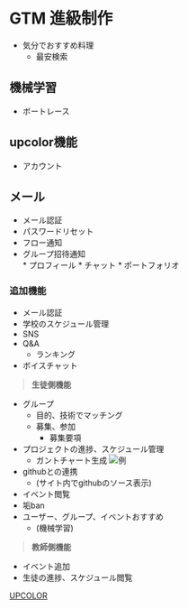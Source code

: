# GTM 進級制作

* 気分でおすすめ料理
    * 最安検索

## 機械学習

* ボートレース

## upcolor機能
* アカウント
<h2>メール</h2>
<ul>
<li>メール認証</li>
<li>パスワードリセット</li>
<li>フロー通知</li>
<li>グループ招待通知</li>
* プロフィール
* チャット
* ポートフォリオ
</ul>

### 追加機能
* メール認証
* 学校のスケジュール管理
* SNS
* Q&A
    * ランキング
* ボイスチャット

>**生徒側機能**
* グループ
    * 目的、技術でマッチング
    * 募集、参加
        * 募集要項
* プロジェクトの進捗、スケジュール管理
    * ガントチャート生成
        ![例](https://i.gzn.jp/img/2015/04/02/ganttplanner/top-00.png)
* githubとの連携
    * (サイト内でgithubのソース表示)
* イベント閲覧
* 垢ban
* ユーザー、グループ、イベントおすすめ
    * (機械学習)

>**教師側機能**
* イベント追加
* 生徒の進捗、スケジュール閲覧


[UPCOLOR](https://weblike-upcolor.ssl-lolipop.jp/UpColor/php/home/)